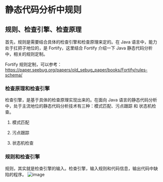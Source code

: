 # 静态代码分析中规则

## 规则、检查引擎、检查原理

首先，规则是需要结合具体的检查引擎和检查原理来定的。在 Java 语言中，能力处于扛把子地位的，是 Fortify，这里结合 Fortify 介绍一下 Java 静态代码分析中，相关的规则定制。

Fortify 规则定制，可以参考：https://paper.seebug.org/papers/old_sebug_paper/books/Fortify/rules-schema/

### 检查原理和检查引擎
检查引擎，是基于具体的检查原理实现出来的。在面向 Java 语言的静态代码分析中，处于主流地位的静态代码分析技术有三种：模式匹配、污点跟踪 和 状态机检查。

1) 模式匹配


2) 污点跟踪


3) 状态机检查


### 规则和检查引擎

规则，其实就是检查引擎的输入。检查引擎，输入规则和代码信息，输出代码中缺陷的程序。
![image](https://user-images.githubusercontent.com/59104148/119217368-64330900-bb0c-11eb-98c1-c02b0ac28a4a.png)
